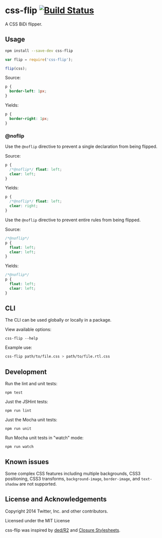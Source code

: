 # css-flip [![Build Status](https://travis-ci.org/twitter/css-flip.png)](https://travis-ci.org/twitter/css-flip)

A CSS BiDi flipper.

## Usage

```sh
npm install --save-dev css-flip
```


```js
var flip = require('css-flip');

flip(css);
```

Source:

```css
p {
  border-left: 1px;
}
```

Yields:

```css
p {
  border-right: 1px;
}
```

### @noflip

Use the `@noflip` directive to prevent a single declaration from being flipped.

Source:

```css
p {
  /*@noflip*/ float: left;
  clear: left;
}
```

Yields:

```css
p {
  /*@noflip*/ float: left;
  clear: right;
}
```

Use the `@noflip` directive to prevent entire rules from being flipped.

Source:

```css
/*@noflip*/
p {
  float: left;
  clear: left;
}
```

Yields:

```css
/*@noflip*/
p {
  float: left;
  clear: left;
}
```

## CLI

The CLI can be used globally or locally in a package.

View available options:

```
css-flip --help
```

Example use:

```sh
css-flip path/to/file.css > path/to/file.rtl.css
```

## Development

Run the lint and unit tests:

```
npm test
```

Just the JSHint tests:

```
npm run lint
```

Just the Mocha unit tests:

```
npm run unit
```

Run Mocha unit tests in "watch" mode:

```
npm run watch
```

## Known issues

Some complex CSS features including multiple backgrounds, CSS3 positioning,
CSS3 transforms, `background-image`, `border-image`, and `text-shadow` are
not supported.

## License and Acknowledgements

Copyright 2014 Twitter, Inc. and other contributors.

Licensed under the MIT License

css-flip was inspired by [ded/R2](https://github.com/ded/R2) and
[Closure Stylesheets](https://code.google.com/p/closure-stylesheets/).
